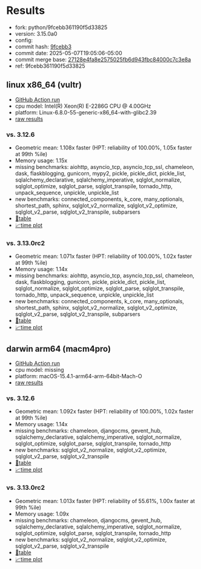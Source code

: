 # Results

- fork: python/9fcebb361190f5d33825
- version: 3.15.0a0
- config: 
- commit hash: [9fcebb3](https://github.com/python/cpython/commit/9fcebb3)
- commit date: 2025-05-07T19:05:06-05:00
- commit merge base: [27128e4fa8e2575025fb6d943fbc84000c7c3e8a](https://github.com/python/cpython/commit/27128e4fa8e2575025fb6d943fbc84000c7c3e8a)
- ref: 9fcebb361190f5d33825

## linux x86_64 (vultr)

- [GitHub Action run](https://github.com/facebookexperimental/free-threading-benchmarking/actions/runs/14895909120)
- cpu model: Intel(R) Xeon(R) E-2286G CPU @ 4.00GHz
- platform: Linux-6.8.0-55-generic-x86_64-with-glibc2.39
- [raw results](bm-20250507-vultr-x86_64-python-9fcebb361190f5d33825-3.15.0a0-9fcebb3.json)

### vs. 3.12.6

- Geometric mean: 1.108x faster (HPT: reliability of 100.00%, 1.05x faster at 99th %ile)
- Memory usage: 1.15x
- missing benchmarks: aiohttp, asyncio_tcp, asyncio_tcp_ssl, chameleon, dask, flaskblogging, gunicorn, mypy2, pickle, pickle_dict, pickle_list, sqlalchemy_declarative, sqlalchemy_imperative, sqlglot_normalize, sqlglot_optimize, sqlglot_parse, sqlglot_transpile, tornado_http, unpack_sequence, unpickle, unpickle_list
- new benchmarks: connected_components, k_core, many_optionals, shortest_path, sphinx, sqlglot_v2_normalize, sqlglot_v2_optimize, sqlglot_v2_parse, sqlglot_v2_transpile, subparsers
- [📄table](bm-20250507-vultr-x86_64-python-9fcebb361190f5d33825-3.15.0a0-9fcebb3-vs-3.12.6.md)
- [📈time plot](bm-20250507-vultr-x86_64-python-9fcebb361190f5d33825-3.15.0a0-9fcebb3-vs-3.12.6.svg)

### vs. 3.13.0rc2

- Geometric mean: 1.071x faster (HPT: reliability of 100.00%, 1.02x faster at 99th %ile)
- Memory usage: 1.14x
- missing benchmarks: aiohttp, asyncio_tcp, asyncio_tcp_ssl, chameleon, dask, flaskblogging, gunicorn, pickle, pickle_dict, pickle_list, sqlglot_normalize, sqlglot_optimize, sqlglot_parse, sqlglot_transpile, tornado_http, unpack_sequence, unpickle, unpickle_list
- new benchmarks: connected_components, k_core, many_optionals, shortest_path, sphinx, sqlglot_v2_normalize, sqlglot_v2_optimize, sqlglot_v2_parse, sqlglot_v2_transpile, subparsers
- [📄table](bm-20250507-vultr-x86_64-python-9fcebb361190f5d33825-3.15.0a0-9fcebb3-vs-3.13.0rc2.md)
- [📈time plot](bm-20250507-vultr-x86_64-python-9fcebb361190f5d33825-3.15.0a0-9fcebb3-vs-3.13.0rc2.svg)

## darwin arm64 (macm4pro)

- [GitHub Action run](https://github.com/facebookexperimental/free-threading-benchmarking/actions/runs/14895909120)
- cpu model: missing
- platform: macOS-15.4.1-arm64-arm-64bit-Mach-O
- [raw results](bm-20250507-macm4pro-arm64-python-9fcebb361190f5d33825-3.15.0a0-9fcebb3.json)

### vs. 3.12.6

- Geometric mean: 1.092x faster (HPT: reliability of 100.00%, 1.02x faster at 99th %ile)
- Memory usage: 1.14x
- missing benchmarks: chameleon, djangocms, gevent_hub, sqlalchemy_declarative, sqlalchemy_imperative, sqlglot_normalize, sqlglot_optimize, sqlglot_parse, sqlglot_transpile, tornado_http
- new benchmarks: sqlglot_v2_normalize, sqlglot_v2_optimize, sqlglot_v2_parse, sqlglot_v2_transpile
- [📄table](bm-20250507-macm4pro-arm64-python-9fcebb361190f5d33825-3.15.0a0-9fcebb3-vs-3.12.6.md)
- [📈time plot](bm-20250507-macm4pro-arm64-python-9fcebb361190f5d33825-3.15.0a0-9fcebb3-vs-3.12.6.svg)

### vs. 3.13.0rc2

- Geometric mean: 1.013x faster (HPT: reliability of 55.61%, 1.00x faster at 99th %ile)
- Memory usage: 1.09x
- missing benchmarks: chameleon, djangocms, gevent_hub, sqlalchemy_declarative, sqlalchemy_imperative, sqlglot_normalize, sqlglot_optimize, sqlglot_parse, sqlglot_transpile, tornado_http
- new benchmarks: sqlglot_v2_normalize, sqlglot_v2_optimize, sqlglot_v2_parse, sqlglot_v2_transpile
- [📄table](bm-20250507-macm4pro-arm64-python-9fcebb361190f5d33825-3.15.0a0-9fcebb3-vs-3.13.0rc2.md)
- [📈time plot](bm-20250507-macm4pro-arm64-python-9fcebb361190f5d33825-3.15.0a0-9fcebb3-vs-3.13.0rc2.svg)

